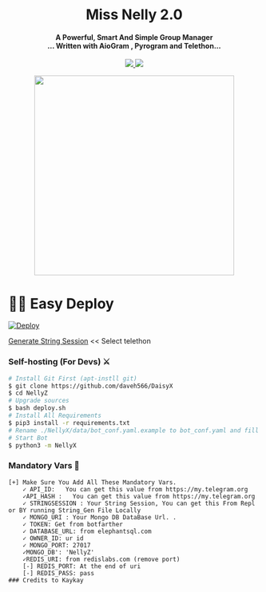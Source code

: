 

<h1 align="center"><b>Miss Nelly 2.0</b></h1>

<h4 align="center">A Powerful, Smart And Simple Group Manager <br> ... Written with AioGram , Pyrogram and Telethon...</h4>
<p align='center'>
  <a href="https://www.python.org/" alt="made-with-python"> <img src="https://img.shields.io/badge/Made%20with-Python-1f425f.svg?style=flat-square&logo=python&color=blue" /> </a>
  <a href="https://github.com/TeamDaisyX/DaisyX-v2/graphs/commit-activity" alt="Maintenance"> <img src="https://img.shields.io/badge/Maintained%3F-yes-green.svg?style=flat-square" /> </a>
</p>
<p align="center"><a href="https://t.me/Intimacyfolkz"><img src="https://telegra.ph/file/fe680306fe0ad84690745.jpg" width="400"></a></p>


# 🏃‍♂️ Easy Deploy 
[![Deploy](https://www.herokucdn.com/deploy/button.svg)](https://heroku.com/deploy?template=https://github.com/daveh566/NellyX.git)

[Generate String Session](https://replit.com/@SpEcHiDe/GenerateStringSession)  << Select telethon

### Self-hosting (For Devs) ⚔
```sh
# Install Git First (apt-instll git)
$ git clone https://github.com/daveh566/DaisyX
$ cd NellyZ
# Upgrade sources
$ bash deploy.sh
# Install All Requirements 
$ pip3 install -r requirements.txt
# Rename ./NellyX/data/bot_conf.yaml.example to bot_conf.yaml and fill
# Start Bot 
$ python3 -m NellyX
```

### Mandatory Vars 📒
```
[+] Make Sure You Add All These Mandatory Vars. 
    ✓ API_ID:   You can get this value from https://my.telegram.org
    ✓API_HASH :   You can get this value from https://my.telegram.org
    ✓ STRINGSESSION : Your String Session, You can get this From Repl or BY running String_Gen File Locally
    ✓ MONGO_URI : Your Mongo DB DataBase Url. .
    ✓ TOKEN: Get from botfarther
    ✓ DATABASE_URL: from elephantsql.com
    ✓ OWNER_ID: ur id
    ✓ MONGO_PORT: 27017
    ✓MONGO_DB': 'NellyZ'
    ✓REDIS_URI: from redislabs.com (remove port)
    [-] REDIS_PORT: At the end of uri
    [-] REDIS_PASS: pass
### Credits to Kaykay 

